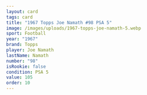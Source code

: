 ```yaml
---
layout: card
tags: card
title: "1967 Topps Joe Namath #98 PSA 5"
image: /images/uploads/1967-topps-joe-namath-5.webp
sport: Football
year: "1967"
brand: Topps
player: Joe Namath
lastName: Namath
number: "98"
isRookie: false
condition: PSA 5
value: 105
order: 10
---
```

